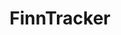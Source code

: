---
key: "project"
type: "Web App"
title: "FinnTracker"
description: "A dashboard of widgets to ease management of stock market research, up to date market news and simple tracking of financial portfolio."
tools: ReactJS HTML CSS SASS Firebase Firestore Node Express
image: "../../images/finntracker.jpg"
---